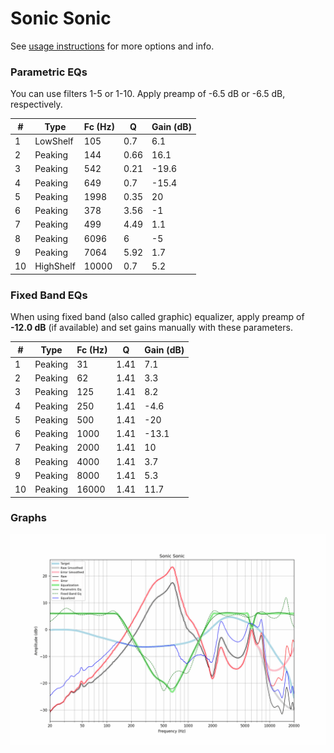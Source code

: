 # Sonic Sonic
See [usage instructions](https://github.com/jaakkopasanen/AutoEq#usage) for more options and info.

### Parametric EQs
You can use filters 1-5 or 1-10. Apply preamp of -6.5 dB or -6.5 dB, respectively.

|   # | Type      |   Fc (Hz) |    Q |   Gain (dB) |
|-----|-----------|-----------|------|-------------|
|   1 | LowShelf  |       105 | 0.7  |         6.1 |
|   2 | Peaking   |       144 | 0.66 |        16.1 |
|   3 | Peaking   |       542 | 0.21 |       -19.6 |
|   4 | Peaking   |       649 | 0.7  |       -15.4 |
|   5 | Peaking   |      1998 | 0.35 |        20   |
|   6 | Peaking   |       378 | 3.56 |        -1   |
|   7 | Peaking   |       499 | 4.49 |         1.1 |
|   8 | Peaking   |      6096 | 6    |        -5   |
|   9 | Peaking   |      7064 | 5.92 |         1.7 |
|  10 | HighShelf |     10000 | 0.7  |         5.2 |

### Fixed Band EQs
When using fixed band (also called graphic) equalizer, apply preamp of **-12.0 dB** (if available) and set gains manually with these parameters.

|   # | Type    |   Fc (Hz) |    Q |   Gain (dB) |
|-----|---------|-----------|------|-------------|
|   1 | Peaking |        31 | 1.41 |         7.1 |
|   2 | Peaking |        62 | 1.41 |         3.3 |
|   3 | Peaking |       125 | 1.41 |         8.2 |
|   4 | Peaking |       250 | 1.41 |        -4.6 |
|   5 | Peaking |       500 | 1.41 |       -20   |
|   6 | Peaking |      1000 | 1.41 |       -13.1 |
|   7 | Peaking |      2000 | 1.41 |        10   |
|   8 | Peaking |      4000 | 1.41 |         3.7 |
|   9 | Peaking |      8000 | 1.41 |         5.3 |
|  10 | Peaking |     16000 | 1.41 |        11.7 |

### Graphs
![](./Sonic%20Sonic.png)
